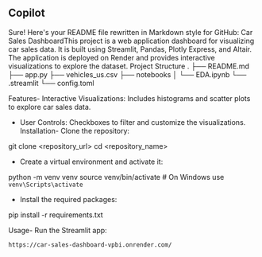 ## Copilot
Sure! Here's your README file rewritten in Markdown style for GitHub:
Car Sales DashboardThis project is a web application dashboard for visualizing car sales data. It is built using Streamlit, Pandas, Plotly Express, and Altair. The application is deployed on Render and provides interactive visualizations to explore the dataset.
Project Structure
.
├── README.md
├── app.py
├── vehicles_us.csv
├── notebooks
│   └── EDA.ipynb
└── .streamlit
    └── config.toml

Features- Interactive Visualizations: Includes histograms and scatter plots to explore car sales data.
- User Controls: Checkboxes to filter and customize the visualizations.
Installation- Clone the repository:

git clone <repository_url>
cd <repository_name>

- Create a virtual environment and activate it:

python -m venv venv
source venv/bin/activate  # On Windows use `venv\Scripts\activate`

- Install the required packages:

pip install -r requirements.txt

Usage- Run the Streamlit app:

`https://car-sales-dashboard-vpbi.onrender.com/`


